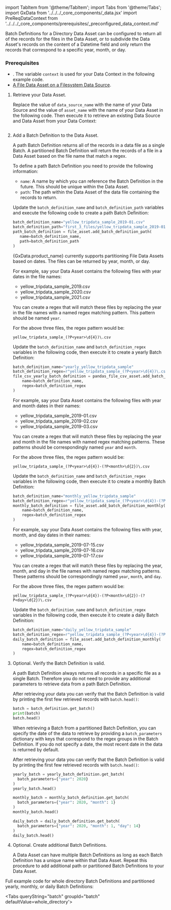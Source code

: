 import TabItem from '@theme/TabItem';
import Tabs from '@theme/Tabs';
import GxData from '../../../_core_components/_data.jsx'
import PreReqDataContext from '../../../_core_components/prerequisites/_preconfigured_data_context.md'

Batch Definitions for a Directory Data Asset can be configured to return all of the records for the files in the Data Asset, or to subdivide the Data Asset's records on the content of a Datetime field and only return the records that correspond to a specific year, month, or day. 

### Prerequisites
- <PreReqDataContext/>.  The variable `context` is used for your Data Context in the following example code.
- [A File Data Asset on a Filesystem Data Source](#create-a-data-asset).

<Tabs>

<TabItem value="procedure" label="Procedure">

1. Retrieve your Data Asset.

   Replace the value of `data_source_name` with the name of your Data Source and the value of `asset_name` with the name of your Data Asset in the following code.  Then execute it to retrieve an existing Data Source and Data Asset from your Data Context:

   ```python title="Python" name="docs/docusaurus/docs/core/connect_to_data/filesystem_data/_create_a_batch_definition/_examples/_directory_whole_directory.py - retrieve Data Asset"
   ```

2. Add a Batch Definition to the Data Asset.

   A path Batch Definition returns all of the records in a data file as a single Batch.  A partitioned Batch Definition will return the records of a file in a Data Asset based on the file name that match a regex.

   <Tabs queryString="batch_definition" groupId="batch_definition" defaultValue='path'>

   <TabItem value="path" label="Path">
   
   To define a path Batch Definition you need to provide the following information:

   - `name`: A name by which you can reference the Batch Definition in the future.  This should be unique within the Data Asset.
   - `path`: The path within the Data Asset of the data file containing the records to return.
 
   Update the `batch_definition_name` and `batch_definition_path` variables and execute the following code to create a path Batch Definition:

   ```python title="Python"
   batch_definition_name="yellow_tripdata_sample_2019-01.csv"
   batch_definition_path="first_3_files/yellow_tripdata_sample_2019-01.csv"
   path_batch_definition = file_asset.add_batch_definition_path(
      name=batch_definition_name,
      path=batch_definition_path
   )
   ```

   </TabItem>

   <TabItem value="partitioned" label="Partitioned">
   
   {GxData.product_name} currently supports partitioning File Data Assets based on dates.  The files can be returned by year, month, or day.

   <Tabs queryString="partition_type" groupId="partition_type" defaultValue='yearly'>
   
   <TabItem value="yearly" label="Yearly">
   
   For example, say your Data Asset contains the following files with year dates in the file names:

   - yellow_tripdata_sample_2019.csv
   - yellow_tripdata_sample_2020.csv
   - yellow_tripdata_sample_2021.csv

   You can create a regex that will match these files by replacing the year in the file names with a named regex matching pattern.  This pattern should be named `year`.

   For the above three files, the regex pattern would be:

   ```regexp title="Regular Expression"
   yellow_tripdata_sample_(?P<year>\d{4})\.csv
   ```

   Update the `batch_definition_name` and `batch_definition_regex` variables in the following code, then execute it to create a yearly Batch Definition:

   ```python
   batch_definition_name="yearly_yellow_tripdata_sample"
   batch_definition_regex=r"yellow_tripdata_sample_(?P<year>\d{4})\.csv"
   file_csv_yearly_batch_definition = pandas_file_csv_asset.add_batch_definition_yearly(
       name=batch_definition_name,
       regex=batch_definition_regex
   )
   ```

   </TabItem>

   <TabItem value="monthly" label="Monthly">
   
   For example, say your Data Asset contains the following files with year and month dates in their names:

   - yellow_tripdata_sample_2019-01.csv
   - yellow_tripdata_sample_2019-02.csv
   - yellow_tripdata_sample_2019-03.csv

   You can create a regex that will match these files by replacing the year and month in the file names with named regex matching patterns.  These patterns should be correspondingly named `year` and `month`.

   For the above three files, the regex pattern would be:

   ```regexp title="Regular Expression"
   yellow_tripdata_sample_(?P<year>\d{4})-(?P<month>\d{2})\.csv
   ```

   Update the `batch_definition_name` and `batch_definition_regex` variables in the following code, then execute it to create a monthly Batch Definition:

   ```python
   batch_definition_name="monthly_yellow_tripdata_sample"
   batch_definition_regex=r"yellow_tripdata_sample_(?P<year>\d{4})-(?P<month>\d{2})\.csv"
   monthly_batch_definition = file_asset.add_batch_definition_monthly(
       name=batch_definition_name,
       regex=batch_definition_regex
   )
   ```

   </TabItem>

   <TabItem value="daily" label="Daily">
   
   For example, say your Data Asset contains the following files with year, month, and day dates in their names:

   - yellow_tripdata_sample_2019-07-15.csv
   - yellow_tripdata_sample_2019-07-16.csv
   - yellow_tripdata_sample_2019-07-17.csv

   You can create a regex that will match these files by replacing the year, month, and day in the file names with named regex matching patterns.  These patterns should be correspondingly named `year`, `month`, and `day`.

   For the above three files, the regex pattern would be:

   ```regexp title="Regular Expression"
   yellow_tripdata_sample_(?P<year>\d{4})-(?P<month>\d{2})-(?P<day>\d{2})\.csv
   ```

   Update the `batch_definition_name` and `batch_definition_regex` variables in the following code, then execute it to create a daily Batch Definition:

   ```python
   batch_definition_name="daily_yellow_tripdata_sample"
   batch_definition_regex=r"yellow_tripdata_sample_(?P<year>\d{4})-(?P<month>\d{2})-(?P<day>\d{2})\.csv"
   daily_batch_definition = file_asset.add_batch_definition_monthly(
       name=batch_definition_name,
       regex=batch_definition_regex
   )
   ```

   </TabItem>

   </Tabs>

   </TabItem>

   </Tabs>
   
4. Optional. Verify the Batch Definition is valid.
   

   <Tabs className="hidden" queryString="batch_definition" groupId="batch_definition" defaultValue='path'>

   <TabItem value="path" label="Path">

   A path Batch Definition always returns all records in a specific file as a single Batch.  Therefore you do not need to provide any additional parameters to retrieve data from a path Batch Definition.
   
   After retrieving your data you can verify that the Batch Definition is valid by printing the first few retrieved records with `batch.head()`:

   ```python title="Python"
   batch = batch_definition.get_batch()
   print(batch)
   batch.head()
   ```

   </TabItem>

   <TabItem value="partitioned" label="Partitioned">

   When retrieving a Batch from a partitioned Batch Definition, you can specify the date of the data to retrieve by providing a `batch_parameters` dictionary with keys that correspond to the regex groups in the Batch Definition.  If you do not specify a date, the most recent date in the data is returned by default.

   After retrieving your data you can verify that the Batch Definition is valid by printing the first few retrieved records with `batch.head()`:

   <Tabs queryString="partition_type" groupId="partition_type" defaultValue='yearly'>
   
   <TabItem value="yearly" label="Yearly">

    ```python
   yearly_batch = yearly_batch_definition.get_batch(
      batch_parameters={"year": 2020}
   )
   yearly_batch.head()
   ```

   </TabItem>

   <TabItem value="monthly" label="Monthly">

    ```python
   monthly_batch = monthly_batch_definition.get_batch(
      batch_parameters={"year": 2020, "month": 1}
   )
   monthly_batch.head()
   ```

   </TabItem>

   <TabItem value="daily" label="Daily">
  
    ```python
   daily_batch = daily_batch_definition.get_batch(
      batch_parameters={"year": 2020, "month": 1, "day": 14}
   )
   daily_batch.head()
   ```

   </TabItem>

   </Tabs>
  
   </TabItem>

   </Tabs>

5. Optional. Create additional Batch Definitions.

   A Data Asset can have multiple Batch Definitions as long as each Batch Definition has a unique name within that Data Asset. Repeat this procedure to add additional path or partitioned Batch Definitions to your Data Asset.

</TabItem>

<TabItem value="sample_code" label="Sample code">

Full example code for whole directory Batch Definitions and partitioned yearly, monthly, or daily Batch Definitions:

<Tabs queryString="batch" groupId="batch" defaultValue=whole_directory'>

<TabItem value="whole_directory" label="Whole directory">

```python title="Full sample code" name="docs/docusaurus/docs/core/connect_to_data/filesystem_data/_create_a_batch_definition/_examples/_directory_whole_directory.py - full_example"
```

</TabItem>

<TabItem value="yearly" label="Yearly">

```python title="Full sample code" name="docs/docusaurus/docs/core/connect_to_data/filesystem_data/_create_a_batch_definition/_examples/_directory_partitioned_yearly.py - full_example"
```

</TabItem>

<TabItem value="monthly" label="Monthly">

```python title="Full sample code" name="docs/docusaurus/docs/core/connect_to_data/filesystem_data/_create_a_batch_definition/_examples/_directory_partitioned_monthly.py - full_example"
```

</TabItem>

<TabItem value="daily" label="Daily">

```python title="Full sample code" name="docs/docusaurus/docs/core/connect_to_data/filesystem_data/_create_a_batch_definition/_examples/_directory_partitioned_daily.py - full_example"
```

</TabItem>

</Tabs>

</TabItem>

</Tabs>